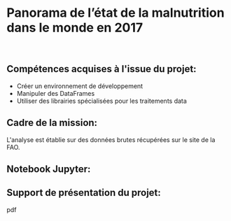 # Panorama de l’état de la malnutrition dans le monde en 2017
<br>

## Compétences acquises à l'issue du projet:
* Créer un environnement de développement
* Manipuler des DataFrames
* Utiliser des librairies spécialisées pour les traitements data

## Cadre de la mission:
L'analyse est établie sur des données brutes récupérées sur le site de la FAO.

## Notebook Jupyter:


## Support de présentation du projet:
pdf



